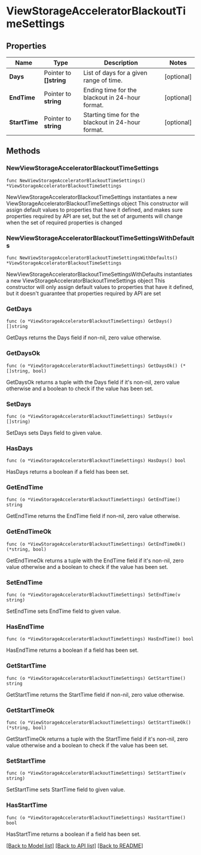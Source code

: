 # ViewStorageAcceleratorBlackoutTimeSettings

## Properties

Name | Type | Description | Notes
------------ | ------------- | ------------- | -------------
**Days** | Pointer to **[]string** | List of days for a given range of time. | [optional] 
**EndTime** | Pointer to **string** | Ending time for the blackout in 24-hour format. | [optional] 
**StartTime** | Pointer to **string** | Starting time for the blackout in 24-hour format. | [optional] 

## Methods

### NewViewStorageAcceleratorBlackoutTimeSettings

`func NewViewStorageAcceleratorBlackoutTimeSettings() *ViewStorageAcceleratorBlackoutTimeSettings`

NewViewStorageAcceleratorBlackoutTimeSettings instantiates a new ViewStorageAcceleratorBlackoutTimeSettings object
This constructor will assign default values to properties that have it defined,
and makes sure properties required by API are set, but the set of arguments
will change when the set of required properties is changed

### NewViewStorageAcceleratorBlackoutTimeSettingsWithDefaults

`func NewViewStorageAcceleratorBlackoutTimeSettingsWithDefaults() *ViewStorageAcceleratorBlackoutTimeSettings`

NewViewStorageAcceleratorBlackoutTimeSettingsWithDefaults instantiates a new ViewStorageAcceleratorBlackoutTimeSettings object
This constructor will only assign default values to properties that have it defined,
but it doesn't guarantee that properties required by API are set

### GetDays

`func (o *ViewStorageAcceleratorBlackoutTimeSettings) GetDays() []string`

GetDays returns the Days field if non-nil, zero value otherwise.

### GetDaysOk

`func (o *ViewStorageAcceleratorBlackoutTimeSettings) GetDaysOk() (*[]string, bool)`

GetDaysOk returns a tuple with the Days field if it's non-nil, zero value otherwise
and a boolean to check if the value has been set.

### SetDays

`func (o *ViewStorageAcceleratorBlackoutTimeSettings) SetDays(v []string)`

SetDays sets Days field to given value.

### HasDays

`func (o *ViewStorageAcceleratorBlackoutTimeSettings) HasDays() bool`

HasDays returns a boolean if a field has been set.

### GetEndTime

`func (o *ViewStorageAcceleratorBlackoutTimeSettings) GetEndTime() string`

GetEndTime returns the EndTime field if non-nil, zero value otherwise.

### GetEndTimeOk

`func (o *ViewStorageAcceleratorBlackoutTimeSettings) GetEndTimeOk() (*string, bool)`

GetEndTimeOk returns a tuple with the EndTime field if it's non-nil, zero value otherwise
and a boolean to check if the value has been set.

### SetEndTime

`func (o *ViewStorageAcceleratorBlackoutTimeSettings) SetEndTime(v string)`

SetEndTime sets EndTime field to given value.

### HasEndTime

`func (o *ViewStorageAcceleratorBlackoutTimeSettings) HasEndTime() bool`

HasEndTime returns a boolean if a field has been set.

### GetStartTime

`func (o *ViewStorageAcceleratorBlackoutTimeSettings) GetStartTime() string`

GetStartTime returns the StartTime field if non-nil, zero value otherwise.

### GetStartTimeOk

`func (o *ViewStorageAcceleratorBlackoutTimeSettings) GetStartTimeOk() (*string, bool)`

GetStartTimeOk returns a tuple with the StartTime field if it's non-nil, zero value otherwise
and a boolean to check if the value has been set.

### SetStartTime

`func (o *ViewStorageAcceleratorBlackoutTimeSettings) SetStartTime(v string)`

SetStartTime sets StartTime field to given value.

### HasStartTime

`func (o *ViewStorageAcceleratorBlackoutTimeSettings) HasStartTime() bool`

HasStartTime returns a boolean if a field has been set.


[[Back to Model list]](../README.md#documentation-for-models) [[Back to API list]](../README.md#documentation-for-api-endpoints) [[Back to README]](../README.md)


